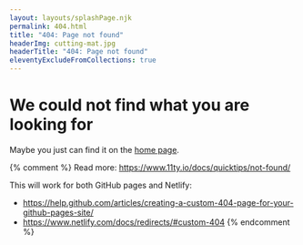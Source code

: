 ```yaml
---
layout: layouts/splashPage.njk
permalink: 404.html
title: "404: Page not found"
headerImg: cutting-mat.jpg
headerTitle: "404: Page not found"
eleventyExcludeFromCollections: true
---
```


# We could not find what you are looking for

Maybe you just can find it on the <a href="{{ '/' | url }}">home page</a>.

{% comment %}
Read more: https://www.11ty.io/docs/quicktips/not-found/

This will work for both GitHub pages and Netlify:

- https://help.github.com/articles/creating-a-custom-404-page-for-your-github-pages-site/
- https://www.netlify.com/docs/redirects/#custom-404
  {% endcomment %}
